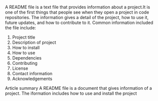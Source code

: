A README file is a text file that provides information about a project.It is one of the first things that people see when they open a project in code repositories. The information gives a detail of the project, how to use it, future updates, and how to contribute to it. Common information included the file include:
1. Project title
2. Description of project
3. How to install
4. How to use
5. Dependencies
6. Contributing
7. License
8. Contact information
9. Acknowledgements

Article summary 
A README file is a document that gives information of a project. The iformation includes how to use and install the project